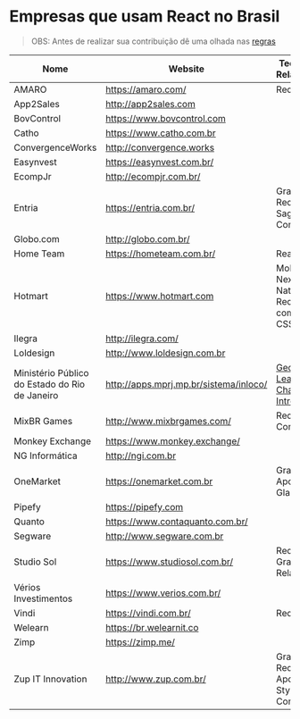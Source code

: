 # Empresas que usam React no Brasil

> OBS: Antes de realizar sua contribuição dê uma olhada nas [regras](https://github.com/react-brasil/empresas-que-usam-react-no-brasil/blob/master/CONTRIBUTING.md)

Nome | Website | Tecnologias Relacionadas
------------ | ------- | ------------
AMARO | https://amaro.com/ | Redux, RxJS
App2Sales | http://app2sales.com |
BovControl | https://www.bovcontrol.com |
Catho   | https://www.catho.com.br |
ConvergenceWorks | http://convergence.works | 
Easynvest | https://easynvest.com.br/ |
EcompJr | http://ecompjr.com.br/ |
Entria | https://entria.com.br/ | GraphQL, Redux, Relay, Saga, Styled Components
Globo.com | http://globo.com.br/ |
Home Team | https://hometeam.com.br/ | React, Redux
Hotmart | https://www.hotmart.com | MobX, Next.js, React Native, Redux, Styled components, CSS Modules
Ilegra | http://ilegra.com/ |
Loldesign | http://www.loldesign.com.br |
Ministério Público do Estado do Rio de Janeiro | http://apps.mprj.mp.br/sistema/inloco/ | [GeoServer](http://geoserver.org/), [Leaflet](http://leafletjs.com/), [Chart.js](http://www.chartjs.org/), [Intro.js](http://introjs.com/)
MixBR Games | http://www.mixbrgames.com/ | Redux, Styled Components
Monkey Exchange | https://www.monkey.exchange/ |
NG Informática | http://ngi.com.br |
OneMarket | https://onemarket.com.br | GraphQL, Apollo, Saga, Glamorous
Pipefy | https://pipefy.com |
Quanto | https://www.contaquanto.com.br/ |
Segware | http://www.segware.com.br |
Studio Sol | https://www.studiosol.com.br/ | Redux, GraphQL, Relay
Vérios Investimentos | https://www.verios.com.br/ |
Vindi | https://vindi.com.br/ | Redux, Saga
Welearn | https://br.welearnit.co |
Zimp | https://zimp.me/ |
Zup IT Innovation | http://www.zup.com.br/ | GraphQL, Redux, MobX, Apollo, Saga, Styled Components

